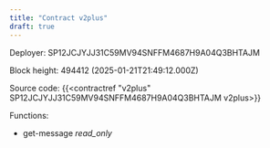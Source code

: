 ```yaml
---
title: "Contract v2plus"
draft: true
---
```

Deployer: SP12JCJYJJ31C59MV94SNFFM4687H9A04Q3BHTAJM


 



Block height: 494412 (2025-01-21T21:49:12.000Z)

Source code: {{<contractref "v2plus" SP12JCJYJJ31C59MV94SNFFM4687H9A04Q3BHTAJM v2plus>}}

Functions:

* get-message _read_only_
